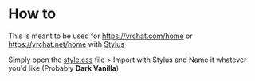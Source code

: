 # How to
This is meant to be used for https://vrchat.com/home or https://vrchat.net/home with [Stylus](https://add0n.com/stylus.html)

Simply open the [style.css](https://github.com/MintLily/Dark-Vanilla/blob/main/VRChat%20Website/style.css) file > Import with Stylus and Name it whatever you'd like (Probably **Dark Vanilla**)
